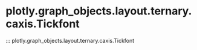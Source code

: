# plotly.graph_objects.layout.ternary.caxis.Tickfont

::: plotly.graph_objects.layout.ternary.caxis.Tickfont
